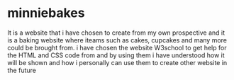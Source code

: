 # minniebakes
It is a website that i have chosen to create from my own prospective and it is a baking website where iteams such as cakes, cupcakes and many more could be brought from.
i have chosen the website W3school to get help for the HTML and CSS code from and by using them i have understood how it will be shown and how i personally can use them to create other website in the future 
